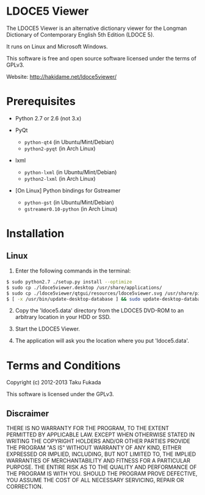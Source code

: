 LDOCE5 Viewer
=============

The LDOCE5 Viewer is an alternative dictionary viewer for the Longman Dictionary of Contemporary English 5th Edition (LDOCE 5).

It runs on Linux and Microsoft Windows.

This software is free and open source software licensed under the terms of GPLv3.

Website: http://hakidame.net/ldoce5viewer/


Prerequisites
=============

* Python 2.7 or 2.6 (not 3.x)

* PyQt

    - `python-qt4` (in Ubuntu/Mint/Debian)
    - `python2-pyqt` (in Arch Linux)

* lxml

    - `python-lxml` (in Ubuntu/Mint/Debian)
    - `python2-lxml` (in Arch Linux)

* [On Linux] Python bindings for Gstreamer

    - `python-gst` (in Ubuntu/Mint/Debian)
    - `gstreamer0.10-python` (in Arch Linux)


Installation
============

Linux
-----

1. Enter the following commands in the terminal:

```bash
$ sudo python2.7 ./setup.py install --optimize
$ sudo cp ./ldoce5viewer.desktop /usr/share/applications/
$ sudo cp ./ldoce5viewer/qtgui/resources/ldoce5viewer.svg /usr/share/pixmaps/
$ [ -x /usr/bin/update-desktop-database ] && sudo update-desktop-database -q
```

2. Copy the 'ldoce5.data' directory from the LDOCE5 DVD-ROM to an arbitrary location in your HDD or SSD.

3. Start the LDOCE5 Viewer.

4. The application will ask you the location where you put 'ldoce5.data'.


Terms and Conditions
====================

Copyright (c) 2012-2013 Taku Fukada

This software is licensed under the GPLv3.

Discraimer
----------

  THERE IS NO WARRANTY FOR THE PROGRAM, TO THE EXTENT PERMITTED BY
APPLICABLE LAW.  EXCEPT WHEN OTHERWISE STATED IN WRITING THE COPYRIGHT
HOLDERS AND/OR OTHER PARTIES PROVIDE THE PROGRAM "AS IS" WITHOUT WARRANTY
OF ANY KIND, EITHER EXPRESSED OR IMPLIED, INCLUDING, BUT NOT LIMITED TO,
THE IMPLIED WARRANTIES OF MERCHANTABILITY AND FITNESS FOR A PARTICULAR
PURPOSE.  THE ENTIRE RISK AS TO THE QUALITY AND PERFORMANCE OF THE PROGRAM
IS WITH YOU.  SHOULD THE PROGRAM PROVE DEFECTIVE, YOU ASSUME THE COST OF
ALL NECESSARY SERVICING, REPAIR OR CORRECTION.


